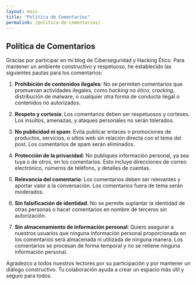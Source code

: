 ```yaml
---
layout: main
title: "Política de Comentarios"
permalink: /politica-de-comentarios/
---
```


## Política de Comentarios

Gracias por participar en mi blog de Ciberseguridad y Hacking Ético. Para mantener un ambiente constructivo y respetuoso, he establecido las siguientes pautas para los comentarios:

1. **Prohibición de contenidos ilegales**: No se permiten comentarios que promuevan actividades ilegales, como *hacking no ético*, *cracking*, distribución de malware, o cualquier otra forma de conducta ilegal o contenidos no autorizados.

2. **Respeto y cortesía**: Los comentarios deben ser respetuosos y corteses. Los insultos, amenazas, y ataques personales no serán tolerados.

3. **No publicidad ni spam**: Evita publicar enlaces o promociones de productos, servicios, o sitios web sin relación directa con el tema del post. Los comentarios de spam serán eliminados.

4. **Protección de la privacidad**: No publiques información personal, ya sea tuya o de otros, en los comentarios. Esto incluye direcciones de correo electrónico, números de teléfono, y detalles de cuentas.

5. **Relevancia del comentario**: Los comentarios deben ser relevantes y aportar valor a la conversación. Los comentarios fuera de tema serán moderados.

6. **Sin falsificación de identidad**: No se permite suplantar la identidad de otras personas o hacer comentarios en nombre de terceros sin autorización.

7. **Sin almacenamiento de información personal**: Quiero asegurar a nuestros usuarios que ninguna información personal proporcionada en los comentarios será almacenada ni utilizada de ninguna manera. Los comentarios se procesan de forma temporal y no se retiene ninguna información personal.

Agradezco a todos nuestros lectores por su participación y por mantener un diálogo constructivo. Tu colaboración ayuda a crear un espacio más útil y seguro para todos.

